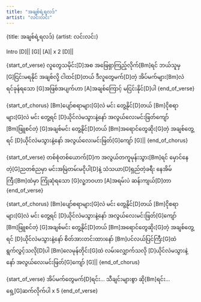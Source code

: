 ```yaml
---
title: "အချစ်ရဲ့ရလဒ်"
artist: "လင်းလင်း"
---
```


{title: အချစ်ရဲ့ရလဒ်}
{artist: လင်းလင်း}

Intro
[D]|| [G]| [A]| x 2
[D]||

{start_of_verse}
လူတွေသမိုင်း[D]အစ အဖြေရှာကြည့်လိုက်[Bm]ရင်
ဘယ်သူမှ [G]ငြင်းမရနိုင် အချစ်လို့ ငါထင်[D]တယ်
ဒီလူတွေမက်[D]တဲ့ အိပ်မက်များ[Bm]လဲ ရင်ခုန်ရသော [G]အဖြစ်အပျက်ဟာ
[A]အချစ်ကြောင့် မငြင်းနိုင်[D]ပါ
{end_of_verse}

{start_of_chorus}
[Bm]ပျော်စရာများ[G]လဲ မင်း တွေ့နိုင်[D]တယ်
[Bm]ငိုစရာများ[G]လဲ မင်း တွေ့ရင်
[D]ယိုင်လဲမသွားနဲ့နော် အလွယ်လေးမင်းဖြတ်ကျော်
[Bm]ဖြူစင်တဲ့ [G]အချစ်မင်း တွေ့နိုင်[D]တယ်
[Bm]အရောင်တွေဆိုး[G]တဲ့ အချစ်တွေ့ရင်
[D]ယိုင်လဲမသွားနဲ့နော် အလွယ်လေးမင်းဖြတ်[G]ကျော်
[G]||
{end_of_chorus}

{start_of_verse}
တစ်စုံတစ်ယောက်[D]က အလွယ်တကူမုန်းသွား[Bm]ရင်
မှောင်နေတဲ့[G]ညတစ်ညမှာ မင်းအမြဲတမ်းမငိုပါ[D]နဲ့
သံသယာ[D]ရှည်တဲ့ခရီး နေအိမ်ကြီး[Bm]ထဲမှာ ကြုံဆုံရသော [G]လူ့ဘဝဟာ
[A]အရမ်းပဲ ဆန်းကျယ်[D]တာ
{end_of_verse}

{start_of_chorus}
[Bm]ပျော်စရာများ[G]လဲ မင်း တွေ့နိုင်[D]တယ်
[Bm]ငိုစရာများ[G]လဲ မင်း တွေ့ရင်
[D]ယိုင်လဲမသွားနဲ့နော် အလွယ်လေးမင်းဖြတ်[G]ကျော်
[Bm]ဖြူစင်တဲ့ [G]အချစ်မင်း တွေ့နိုင်[D]တယ်
[Bm]အရောင်တွေဆိုး[G]တဲ့ အချစ်တွေ့ရင်
[D]ယိုင်လဲမသွားနဲ့နော် စိတ်အားတင်းထားနော်
[Bm]ပင်လယ်ပြင်ကြီး[G]ထဲ ရွက်လွှင့်သလို[D]ပါ
[Bm]လေမုန်တိုင်း[G]ထဲ လမ်းလျှောက်သလို
[D]ယိုင်လဲမသွားနဲ့နော် အလွယ်လေးမင်းဖြတ်[G]ကျော်
[G]||
{end_of_chorus}

{start_of_verse}
အိပ်မက်တွေမက်[D]ရင်း...
သီချင်းများစွာ ဆို[Bm]ရင်း... ရှေ့[G]ဆက်လိုက်ပါ
x 5
{end_of_verse}
